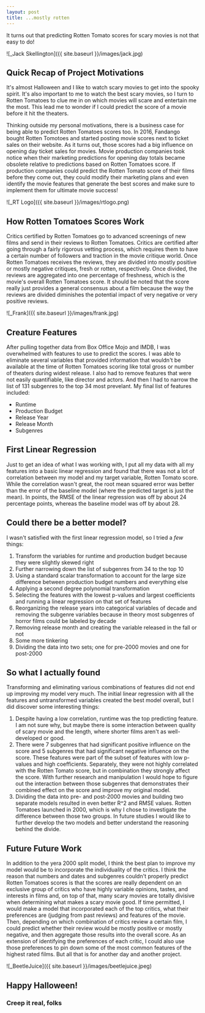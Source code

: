 ```yaml
---
layout: post
title: ...mostly rotten
---
```


It turns out that predicting Rotten Tomato scores for scary movies is not
that easy to do!

![_Jack Skellington]({{ site.baseurl }}/images/jack.jpg)
## Quick Recap of Project Motivations
It's almost Halloween and I like to watch scary movies to get into the 
spooky spirit. It's also important to me to watch the best scary movies,
so I turn to Rotten Tomatoes to clue me in on which movies will scare and
entertain me the most. This lead me to wonder if I could predict the score
of a movie before it hit the theaters.

Thinking outside my personal motivations, there is a business case for 
being able to predict Rotten Tomatoes scores too. In 2016, Fandango bought
Rotten Tomotoes and started posting movie scores next to ticket sales on 
their website. As it turns out, those scores had a big influence on opening 
day ticket sales for movies. Movie production companies took notice when 
their marketing predictions for opening day totals became obsolete relative
to predictions based on Rotten Tomatoes score. If production companies could
predict the Rotten Tomato score of their films before they come out, they
could modify their marketing plans and even identify the movie features that
generate the best scores and make sure to implement them for ultimate movie
success!

![_RT Logo]({{ site.baseurl }}/images/rtlogo.png)
## How Rotten Tomatoes Scores Work
Critics certified by Rotten Tomatoes go to advanced screenings of new films
and send in their reviews to Rotten Tomatoes. Critics are certified after 
going through a fairly rigorous vetting process, which requires them to have
a certain number of followers and traction in the movie critique world. Once
Rotten Tomatoes receives the reviews, they are divided into mostly positive
or mostly negative critiques, fresh or rotten, respectively. Once divided, 
the reviews are aggregated into one percentage of freshness, which is the 
movie's overall Rotten Tomatoes score. It should be noted that the score 
really just provides a general consensus about a film because the way the 
reviews are divided diminishes the potential impact of very negative or 
very positive reviews. 

![_Frank]({{ site.baseurl }}/images/frank.jpg)
## Creature Features
After pulling together data from Box Office Mojo and IMDB, I was overwhelmed 
with features to use to predict the scores. I was able to eliminate several 
variables that provided information that wouldn't be available at the time 
of Rotten Tomatoes scoring like total gross or number of theaters during widest
release. I also had to remove features that were not easily quantifiable, like 
director and actors. And then I had to narrow the list of 131 subgenres to the
top 34 most prevelant. My final list of features included:
* Runtime
* Production Budget
* Release Year
* Release Month
* Subgenres

## First Linear Regression
Just to get an idea of what I was working with, I put all my data with all my
features into a basic linear regression and found that there was not a lot
of correlation between my model and my target variable, Rotten Tomato score.
While the correlation wasn't great, the root mean squared error was better than
the error of the baseline model (where the predicted target is just the mean). In
points, the RMSE of the linear regression was off by about 24 percentage points,
whereas the baseline model was off by about 28. 

## Could there be a better model?
I wasn't satisfied with the first linear regression model, so I tried a *few* things:
1. Transform the variables for runtime and production budget because they were 
slightly skewed right
2. Further narrowing down the list of subgenres from 34 to the top 10
3. Using a standard scalar transformation to account for the large size difference
between production budget numbers and everything else
4. Applying a second degree polynomial transformation
5. Selecting the features with the lowest p-values and largest coefficients and 
running a linear regression on that set of features
6. Reorganizing the release years into categorical variables of decade and removing 
the subgenre variables because in theory most subgenres of horror films could 
be labeled by decade
7. Removing release month and creating the variable released in the fall or not
8. Some more tinkering
9. Dividing the data into two sets; one for pre-2000 movies and one for post-2000

## So what I actually found
Transforming and eliminating various combinations of features did not end up 
improving my model very much. The initial linear regression with all the
features and untransformed variables created the best model overall, but I did
discover some interesting things:
1. Despite having a low correlation, runtime was the top predicting feature. I 
am not sure why, but maybe there is some interaction between quality of scary movie
and the length, where shorter films aren't as well-developed or good.
2. There were 7 subgenres that had significant positive influence on the score
and 5 subgenres that had significant negative influence on the score. These features 
were part of the subset of features with low p-values and high coefficients. 
Separately, they were not highly correlated with the Rotten Tomato score, but in
combination they strongly affect the score. With further research and manipulation
I would hope to figure out the interaction between those subgenres that demonstrates
their combined effect on the score and improve my original model.
3. Dividing the data into pre- and post-2000 movies and building two separate models
resulted in even better R^2 and RMSE values. Rotten Tomatoes launched in 2000, which
is why I chose to investigate the difference between those two groups. In future 
studies I would like to further develop the two models and better understand the 
reasoning behind the divide.

## Future Future Work
In addition to the yera 2000 split model, I think the best plan to improve my model
would be to incorporate the individuality of the critics. I think the reason that
numbers and dates and subgenres couldn't properly predict Rotten Tomatoes scores is
that the scores are really dependent on an exclusive group of critics who have
highly variable opinions, tastes, and interests in films and, on top of that, many 
scary movies are totally divisive when determining what makes a scary movie good.
If time permitted, I would make a model that incorporated each of the top critics,
what their preferences are (judging from past reviews) and features of the movie.
Then, depending on which combination of critics review a certain film, I could
predict whether their review would be mostly positive or mostly negative, and then
aggregate those results into the overall score. As an extension of identifying the
preferences of each critic, I could also use those preferences to pin down some of 
the most common features of the highest rated films. But all that is for another
day and another project.

![_BeetleJuice]({{ site.baseurl }}/images/beetlejuice.jpeg)
## Happy Halloween!
### Creep it real, folks



